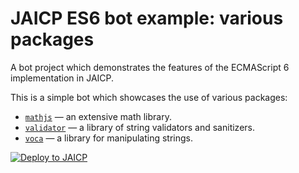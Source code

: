 # JAICP ES6 bot example: various packages

A bot project which demonstrates the features of the ECMAScript 6 implementation in JAICP.

This is a simple bot which showcases the use of various packages:

- [`mathjs`](https://mathjs.org/) — an extensive math library.
- [`validator`](https://www.npmjs.com/package/validator) — a library of string validators and sanitizers.
- [`voca`](https://vocajs.com/) — a library for manipulating strings.

[![Deploy to JAICP](https://just-ai.com/img/deploy-to-jaicp.svg)](https://app.jaicp.com/project-create/jaicp/external)
